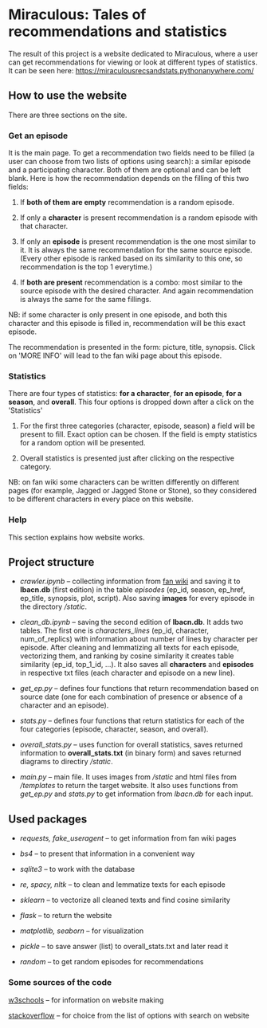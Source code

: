 # Miraculous: Tales of recommendations and statistics

The result of this project is a website dedicated to Miraculous, where a user can get recommendations for viewing or look at different types of statistics. It can be seen here: https://miraculousrecsandstats.pythonanywhere.com/

## How to use the website

There are three sections on the site.

### Get an episode

It is the main page. To get a recommendation two fields need to be filled (a user can choose from two lists of options using search): a similar episode and a participating character. Both of them are optional and can be left blank. Here is how the recommendation depends on the filling of this two fields:

1. If **both of them are empty** recommendation is a random episode.

2. If only a **character** is present recommendation is a random episode with that character.

3. If only an **episode** is present recommendation is the one most similar to it. It is always the same recommendation for the same source episode. (Every other episode is ranked based on its similarity to this one, so recommendation is the top 1 everytime.)

4. If **both are present** recommendation is a combo: most similar to the source episode with the desired character. And again recommendation is always the same for the same fillings.

NB: if some character is only present in one episode, and both this character and this episode is filled in, recommendation will be this exact episode.

The recommendation is presented in the form: picture, title, synopsis. Click on 'MORE INFO' will lead to the fan wiki page about this episode.

### Statistics

There are four types of statistics: **for a character**, **for an episode**, **for a season**, and **overall**. This four options is dropped down after a click on the 'Statistics'

1. For the first three categories (character, episode, season) a field will be present to fill. Exact option can be chosen. If the field is empty statistics for a random option will be presented.

2. Overall statistics is presented just after clicking on the respective category.

NB: on fan wiki some characters can be written differently on different pages (for example, Jagged or Jagged Stone or Stone), so they considered to be different characters in every place on this website.

### Help

This section explains how website works.

## Project structure

* *crawler.ipynb* – collecting information from [fan wiki](https://miraculousladybug.fandom.com/wiki/Miraculous_Ladybug_Wiki) and saving it to **lbacn.db** (first edition) in the table *episodes* (ep_id, season, ep_href, ep_title, synopsis, plot, script). Also saving **images** for every episode in the directory */static*.

* *clean_db.ipynb* – saving the second edition of **lbacn.db**. It adds two tables. The first one is *characters_lines* (ep_id, character, num_of_replics) with information about number of lines by character per episode. After cleaning and lemmatizing all texts for each episode, vectorizing them, and ranking by cosine similarity it creates table similarity (ep_id, top_1_id, ...). It also saves all **characters** and **episodes** in respective txt files (each character and episode on a new line).

* *get_ep.py* – defines four functions that return recommendation based on source date (one for each combination of presence or absence of a character and an episode).

* *stats.py* – defines four functions that return statistics for each of the four categories (episode, character, season, and overall).

* *overall_stats.py* – uses function for overall statistics, saves returned information to **overall_stats.txt** (in binary form) and saves returned diagrams to directiry */static*.

* *main.py* – main file. It uses images from */static* and html files from */templates* to return the target website. It also uses functions from *get_ep.py* and *stats.py* to get information from *lbacn.db* for each input.

## Used packages

* *requests, fake_useragent* – to get information from fan wiki pages

* *bs4* – to present that information in a convenient way

* *sqlite3* – to work with the database

* *re, spacy, nltk* – to clean and lemmatize texts for each episode

* *sklearn* – to vectorize all cleaned texts and find cosine similarity 

* *flask* – to return the website

* *matplotlib, seaborn* – for visualization

* *pickle* – to save answer (list) to overall_stats.txt and later read it

* *random* – to get random episodes for recommendations

### Some sources of the code

[w3schools](https://www.w3schools.com/bootstrap5/index.php) – for information on website making

[stackoverflow](https://stackoverflow.com/a/57809086) – for choice from the list of options with search on website
